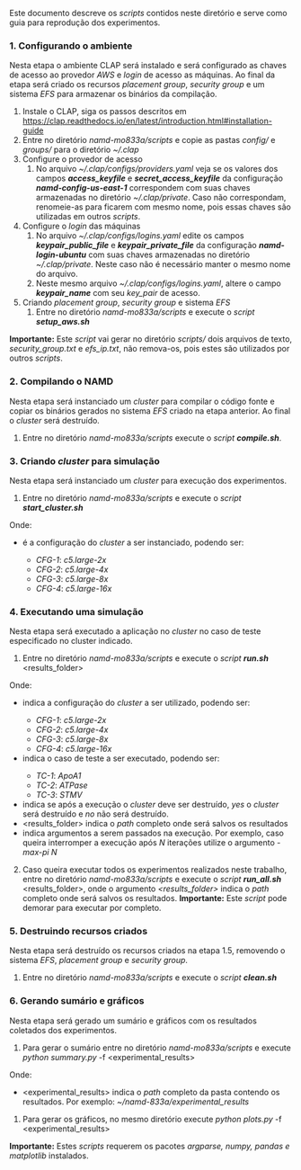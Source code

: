 Este documento descreve os _scripts_ contidos neste diretório e serve como guia para reprodução dos experimentos.

### 1. Configurando o ambiente
Nesta etapa o ambiente CLAP será instalado e será configurado as chaves de acesso ao provedor _AWS_ e _login_ de acesso as máquinas. Ao final da etapa será criado os recursos _placement group_, _security group_ e um sistema _EFS_ para armazenar os binários da compilação.
1. Instale o CLAP, siga os passos descritos em <https://clap.readthedocs.io/en/latest/introduction.html#installation-guide>
2. Entre no diretório _namd-mo833a/scripts_ e copie as pastas _config/_ e _groups/_ para o diretório _~/.clap_
3. Configure o provedor de acesso
    1.  No arquivo _~/.clap/configs/providers.yaml_ veja se os valores dos campos **_access_keyfile_** e **_secret_access_keyfile_** da configuração **_namd-config-us-east-1_** correspondem com suas chaves armazenadas no diretório _~/.clap/private_. Caso não correspondam, renomeie-as para ficarem com mesmo nome, pois essas chaves são utilizadas em outros _scripts_.
4. Configure o _login_ das máquinas
    1. No arquivo _~/.clap/configs/logins.yaml_ edite os campos **_keypair_public_file_** e **_keypair_private_file_** da configuração **_namd-login-ubuntu_** com suas chaves armazenadas no diretório _~/.clap/private_. Neste caso não é necessário manter o mesmo nome do arquivo.
    2. Neste mesmo arquivo _~/.clap/configs/logins.yaml_, altere o campo **_keypair_name_** com seu _key_pair_ de acesso.
5. Criando _placement group_, _security group_ e sistema _EFS_
    1. Entre no diretório _namd-mo833a/scripts_ e execute o _script_ **_setup_aws.sh_**

**Importante:** Este _script_ vai gerar no diretório _scripts/_ dois arquivos de texto, _security_group.txt_ e _efs_ip.txt_, não remova-os, pois estes são utilizados por outros _scripts_.

### 2. Compilando o NAMD
Nesta etapa será instanciado um _cluster_ para compilar o código fonte e copiar os binários gerados no sistema _EFS_ criado na etapa anterior. Ao final o _cluster_ será destruído.
1. Entre no diretório _namd-mo833a/scripts_ execute o _script_ **_compile.sh_**.

### 3. Criando _cluster_ para simulação
Nesta etapa será instanciado um _cluster_ para execução dos experimentos.
1. Entre no diretório _namd-mo833a/scripts_ e execute o _script_ **_start_cluster.sh_** <CFG>

Onde: 
* <CFG> é a configuração do _cluster_ a ser instanciado, podendo ser:
    * _CFG-1_: _c5.large-2x_
    * _CFG-2_: _c5.large-4x_
    * _CFG-3_: _c5.large-8x_
    * _CFG-4_: _c5.large-16x_

### 4. Executando uma simulação
Nesta etapa será executado a aplicação no _cluster_ no caso de teste especificado no cluster indicado.
1. Entre no diretório _namd-mo833a/scripts_ e execute o _script_ **_run.sh_** <CFG> <TC> <stop> <results_folder> <args>

Onde:
* <CFG> indica a configuração do _cluster_ a ser utilizado, podendo ser:
    * _CFG-1_: _c5.large-2x_
    * _CFG-2_: _c5.large-4x_
    * _CFG-3_: _c5.large-8x_
    * _CFG-4_: _c5.large-16x_
* <TC> indica o caso de teste a ser executado, podendo ser:
    * _TC-1_: _ApoA1_
    * _TC-2_: _ATPase_
    * _TC-3_: _STMV_
* <stop> indica se após a execução o _cluster_ deve ser destruído, _yes_ o _cluster_ será destruído e _no_ não será destruído.
* <results_folder> indica o _path_ completo onde será salvos os resultados
* <args> indica argumentos a serem passados na execução. Por exemplo, caso queira interromper a execução após _N_ iterações utilize o argumento _-max-pi_ _N_

2. Caso queira executar todos os experimentos realizados neste trabalho, entre no diretório _namd-mo833a/scripts_ e execute o _script_ **_run_all.sh_** <results_folder>, onde o argumento _<results_folder>_ indica o _path_ completo onde será salvos os resultados. **Importante:** Este _script_ pode demorar para executar por completo.

### 5. Destruindo recursos criados
Nesta etapa será destruído os recursos criados na etapa 1.5, removendo o sistema _EFS_, _placement group_ e _security group_.
1. Entre no diretório _namd-mo833a/scripts_ e execute o _script_ **_clean.sh_**

### 6. Gerando sumário e gráficos
Nesta etapa será gerado um sumário e gráficos com os resultados coletados dos experimentos.
1. Para gerar o sumário entre no diretório _namd-mo833a/scripts_ e execute _python summary.py_ -f <experimental_results>

Onde:
* <experimental_results> indica o _path_ completo da pasta contendo os resultados. Por exemplo: _~/namd-833a/experimental_results_
1. Para gerar os gráficos, no mesmo diretório execute _python plots.py_ -f <experimental_results>

**Importante:** Estes _scripts_ requerem os pacotes _argparse, numpy, pandas e matplotlib_ instalados.
